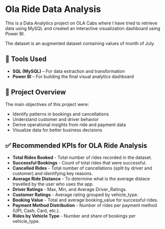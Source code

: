 # Ola Ride Data Analysis
This is a Data Analytics project on OLA Cabs where I have tried to retrieve data using MySQL and created an interactive visualization dashboard using Power BI.

The dataset is an augmented dataset containing values of month of July.
## 🔧 Tools Used
- **SQL (MySQL)** – For data extraction and transformation
- **Power BI** – For building the final visual analytics dashboard

## 📂 Project Overview
The main objectives of this project were:
- Identify patterns in bookings and cancellations
- Understand customer and driver behavior
- Derive operational insights from ride and payment data
- Visualize data for better business decisions

## ✅ Recommended KPIs for OLA Ride Analysis
- **Total Rides Booked** - Total number of rides recorded in the dataset.
- **Successful Bookings** - Count of total rides that were successful.
- **Cancelled Rides** - Total number of cancellations (split by driver and customer) and identifying key reasons.
- **Average Ride Distance** - To determine what is the average distace travelled by the user who uses the app.
- **Driver Ratings** - Max, Min, and Average Driver_Ratings.
- **Customer Ratings** - Average rating grouped by vehicle_type.
- **Booking Value** - Total and average booking_value for successful rides.
- **Payment Method Distribution** - Number of rides per payment method (UPI, Cash, Card, etc.).
- **Rides by Vehicle Type** - Number and share of bookings per vehicle_type.
